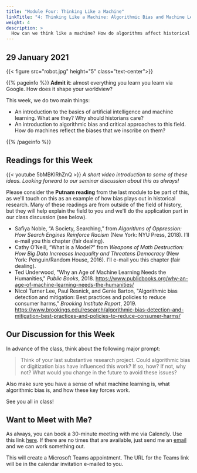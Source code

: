 ```yaml
---
title: "Module Four: Thinking Like a Machine"
linkTitle: "4: Thinking Like a Machine: Algorithmic Bias and Machine Learning"
weight: 4
description: >
  How can we think like a machine? How do algorithms affect historical research?
---
```

## 29 January 2021

{{< figure src="robot.jpg" height="5" class="text-center">}}

{{% pageinfo %}}
**Admit it**: almost everything you learn you learn via Google. How does it shape your worldview?

This week, we do two main things:

* An introduction to the basics of artificial intelligence and machine learning. What are they? Why should historians care?
* An introduction to algorithmic bias and critical approaches to this field. How do machines reflect the biases that we inscribe on them?

{{% /pageinfo %}}

## Readings for this Week

{{< youtube 5bMBKlRhZnQ >}}
_A short video introduction to some of these ideas. Looking forward to our seminar discussion about this as always!_

Please consider the **Putnam reading** from the last module to be part of this, as we'll touch on this as an example of how bias plays out in historical research. Many of these readings are from outside of the field of history, but they will help explain the field to you and we'll do the application part in our class discussion (see below).

* Safiya Noble, “A Society, Searching,” from _Algorithms of Oppression: How Search Engines Reinforce Racism_ (New York: NYU Press, 2018). I’ll e-mail you this chapter (fair dealing).
* Cathy O’Neill, “What is a Model?” from _Weapons of Math Destruction: How Big Data Increases Inequality and Threatens Democracy_ (New York: Penguin/Random House, 2016). I’ll e-mail you this chapter (fair dealing).
* Ted Underwood, "Why an Age of Machine Learning Needs the Humanities," _Public Books_, 2018. <https://www.publicbooks.org/why-an-age-of-machine-learning-needs-the-humanities/>
* Nicol Turner Lee, Paul Resnick, and Genie Barton, "Algorithmic bias detection and mitigation: Best practices and policies to reduce consumer harms," _Brooking Institute Report_, 2019. <https://www.brookings.edu/research/algorithmic-bias-detection-and-mitigation-best-practices-and-policies-to-reduce-consumer-harms/>

## Our Discussion for this Week

In advance of the class, think about the following major prompt:

>Think of your last substantive research project. Could algorithmic bias or digitization bias have influenced this work? If so, how? If not, why not? What would you change in the future to avoid these issues?

Also make sure you have a sense of what machine learning is, what algorithmic bias is, and how these key forces work. 

See you all in class!

## Want to Meet with Me?

As always, you can book a 30-minute meeting with me via Calendly. Use this link [here](https://calendly.com/i2millig/30min). If there are no times that are available, just send me an [email](mailto:i2millig@uwaterloo.ca) and we can work something out. 

This will create a Microsoft Teams appointment. The URL for the Teams link will be in the calendar invitation e-mailed to you.